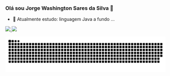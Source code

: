 ### Olá sou Jorge Washington Sares da Silva 👋

<!--
**JorgeWashingtonSoaresDaSilva/JorgeWashingtonSoaresDaSilva** is a ✨ _special_ ✨ repository because its `README.md` (this file) appears on your GitHub profile.
- 👯 I’m looking to collaborate on ...
- 🤔 I’m looking for help with ...
- 💬 Ask me about ...
- 📫 How to reach me: ...
- 😄 Pronouns: ...
- ⚡ Fun fact: ...
-Here are some ideas to get you started:
-->


<!-- 🔭 I’m currently working on ...-->
- 🌱 Atualmente estudo: linguagem Java a fundo ... 
<div>
 <a href="https://github.com/JorgeWashingtonSoaresDaSilva"/>
  <img height= "160em" src ="https://github-readme-stats.vercel.app/api?username=JorgeWashingtonSoaresDaSilva&show_icons=true&theme=dark&include_all_commits=true&count_privete=true"/>
  <img height="160em" src="https://github-readme-stats.vercel.app/api/top-langs/?username=JorgeWashingtonSoaresDaSilva&layout=compact&langs_count=16&theme=dark"/>

  ![Snake animation](https://github.com/JorgeWashingtonSoaresDaSilva/JorgeWashingtonSoaresDaSilva/blob/output/github-contribution-grid-snake.svg)
</div>


